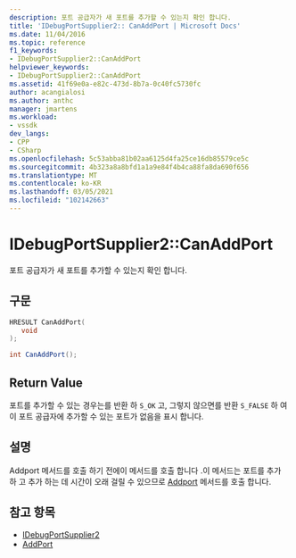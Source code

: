 ```yaml
---
description: 포트 공급자가 새 포트를 추가할 수 있는지 확인 합니다.
title: 'IDebugPortSupplier2:: CanAddPort | Microsoft Docs'
ms.date: 11/04/2016
ms.topic: reference
f1_keywords:
- IDebugPortSupplier2::CanAddPort
helpviewer_keywords:
- IDebugPortSupplier2::CanAddPort
ms.assetid: 41f69e0a-e82c-473d-8b7a-0c40fc5730fc
author: acangialosi
ms.author: anthc
manager: jmartens
ms.workload:
- vssdk
dev_langs:
- CPP
- CSharp
ms.openlocfilehash: 5c53abba81b02aa6125d4fa25ce16db85579ce5c
ms.sourcegitcommit: 4b323a8a8bfd1a1a9e84f4b4ca88fa8da690f656
ms.translationtype: MT
ms.contentlocale: ko-KR
ms.lasthandoff: 03/05/2021
ms.locfileid: "102142663"
---
```

# <a name="idebugportsupplier2canaddport"></a>IDebugPortSupplier2::CanAddPort
포트 공급자가 새 포트를 추가할 수 있는지 확인 합니다.

## <a name="syntax"></a>구문

```cpp
HRESULT CanAddPort( 
   void 
);
```

```csharp
int CanAddPort();
```

## <a name="return-value"></a>Return Value
 포트를 추가할 수 있는 경우는를 반환 하 `S_OK` 고, 그렇지 않으면를 반환 `S_FALSE` 하 여이 포트 공급자에 추가할 수 있는 포트가 없음을 표시 합니다.

## <a name="remarks"></a>설명
 Addport 메서드를 호출 하기 전에이 메서드를 호출 합니다 .이 메서드는 포트를 추가 하 고 추가 하는 데 시간이 오래 걸릴 수 있으므로 [Addport](../../../extensibility/debugger/reference/idebugportsupplier2-addport.md) 메서드를 호출 합니다.

## <a name="see-also"></a>참고 항목
- [IDebugPortSupplier2](../../../extensibility/debugger/reference/idebugportsupplier2.md)
- [AddPort](../../../extensibility/debugger/reference/idebugportsupplier2-addport.md)
